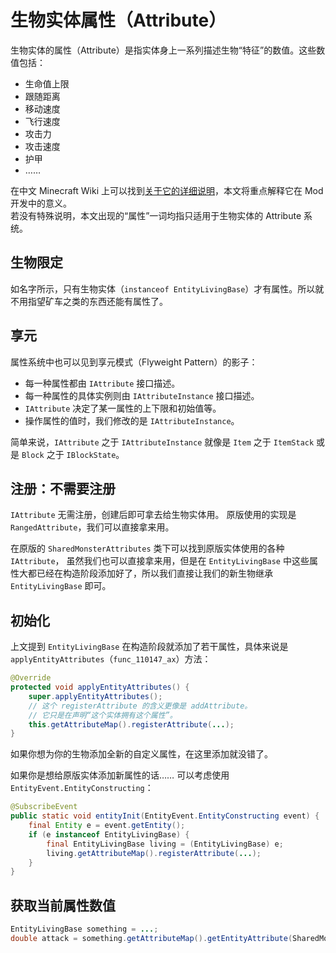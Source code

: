 # 生物实体属性（Attribute）

生物实体的属性（Attribute）是指实体身上一系列描述生物“特征”的数值。这些数值包括：

  - 生命值上限
  - 跟随距离
  - 移动速度
  - 飞行速度
  - 攻击力
  - 攻击速度
  - 护甲
  - ……

在中文 Minecraft Wiki 上可以找到[关于它的详细说明][ref-1]，本文将重点解释它在 Mod 开发中的意义。  
若没有特殊说明，本文出现的“属性”一词均指只适用于生物实体的 Attribute 系统。

[ref-1]: https://minecraft-zh.gamepedia.com/%E5%B1%9E%E6%80%A7

## 生物限定

如名字所示，只有生物实体（`instanceof EntityLivingBase`）才有属性。所以就不用指望矿车之类的东西还能有属性了。  

## 享元

属性系统中也可以见到享元模式（Flyweight Pattern）的影子：

  - 每一种属性都由 `IAttribute` 接口描述。
  - 每一种属性的具体实例则由 `IAttributeInstance` 接口描述。
  - `IAttribute` 决定了某一属性的上下限和初始值等。
  - 操作属性的值时，我们修改的是 `IAttributeInstance`。

简单来说，`IAttribute` 之于 `IAttributeInstance` 就像是 `Item` 之于 `ItemStack` 或是 `Block` 之于 `IBlockState`。

## 注册：不需要注册

`IAttribute` 无需注册，创建后即可拿去给生物实体用。
原版使用的实现是 `RangedAttribute`，我们可以直接拿来用。

在原版的 `SharedMonsterAttributes` 类下可以找到原版实体使用的各种 `IAttribute`，
虽然我们也可以直接拿来用，但是在 `EntityLivingBase` 中这些属性大都已经在构造阶段添加好了，所以我们直接让我们的新生物继承 `EntityLivingBase` 即可。

## 初始化

上文提到 `EntityLivingBase` 在构造阶段就添加了若干属性，具体来说是 `applyEntityAttributes`（`func_110147_ax`）方法：

```java
@Override
protected void applyEntityAttributes() {
    super.applyEntityAttributes();
    // 这个 registerAttribute 的含义更像是 addAttribute。
    // 它只是在声明“这个实体拥有这个属性”。
    this.getAttributeMap().registerAttribute(...);
}
```

如果你想为你的生物添加全新的自定义属性，在这里添加就没错了。

如果你是想给原版实体添加新属性的话…… 可以考虑使用 `EntityEvent.EntityConstructing`：

```java
@SubscribeEvent
public static void entityInit(EntityEvent.EntityConstructing event) {
    final Entity e = event.getEntity();
    if (e instanceof EntityLivingBase) {
        final EntityLivingBase living = (EntityLivingBase) e;
        living.getAttributeMap().registerAttribute(...);
    }
}
```

## 获取当前属性数值

```java
EntityLivingBase something = ...;
double attack = something.getAttributeMap().getEntityAttribute(SharedMonsterAttributes.ATTACK_DAMAGE).getAttributeValue();
```
